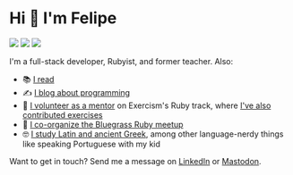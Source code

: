 # Hi 👋 I'm Felipe

<a href="https://fpsvogel.com" alt="Felipe's blog" rel="me"><img src="https://img.shields.io/badge/✏️%20My%20Blog-555?style=flat" /></a>
<a href="https://ruby.social/@fpsvogel" alt="Felipe on Mastodon" rel="me"><img src="https://img.shields.io/badge/Mastodon-615ef8?style=flat&logo=mastodon&logoColor=white" /></a>
<a href="https://www.linkedin.com/in/fpsvogel" alt="Felipe on LinkedIn" rel="me"><img src="https://img.shields.io/badge/LinkedIn-blue?style=flat&logo=linkedin" /></a>

I'm a full-stack developer, Rubyist, and former teacher. Also:

- 📚 [I read](https://fpsvogel.com/reading)
- ✍️ [I blog about programming](https://fpsvogel.com/posts)
- 🤝 [I volunteer as a mentor](https://exercism.org/profiles/fpsvogel/testimonials) on Exercism's Ruby track, where [I've also contributed exercises](https://github.com/exercism/ruby/pulls?q=is%3Apr+author%3Afpsvogel)
- 🐎 [I co-organize the Bluegrass Ruby meetup](https://bluegrassruby.club/)
- 🤓 [I study Latin and ancient Greek](https://github.com/fpsvogel/learn-latin-and-greek), among other language-nerdy things like speaking Portuguese with my kid

Want to get in touch? Send me a message on [LinkedIn](https://www.linkedin.com/in/fpsvogel) or [Mastodon](https://ruby.social/@fpsvogel).
